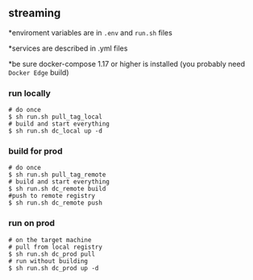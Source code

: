 
## streaming

*enviroment variables are in `.env` and `run.sh` files

*services are described in .yml files

*be sure docker-compose 1.17 or higher is installed (you probably need `Docker Edge` build)

### run locally ###
```shell
# do once
$ sh run.sh pull_tag_local
# build and start everything
$ sh run.sh dc_local up -d
```

### build for prod ###
```shell
# do once
$ sh run.sh pull_tag_remote
# build and start everything
$ sh run.sh dc_remote build
#push to remote registry
$ sh run.sh dc_remote push
```

### run on prod ###
```shell
# on the target machine
# pull from local registry
$ sh run.sh dc_prod pull
# run without building
$ sh run.sh dc_prod up -d

```
